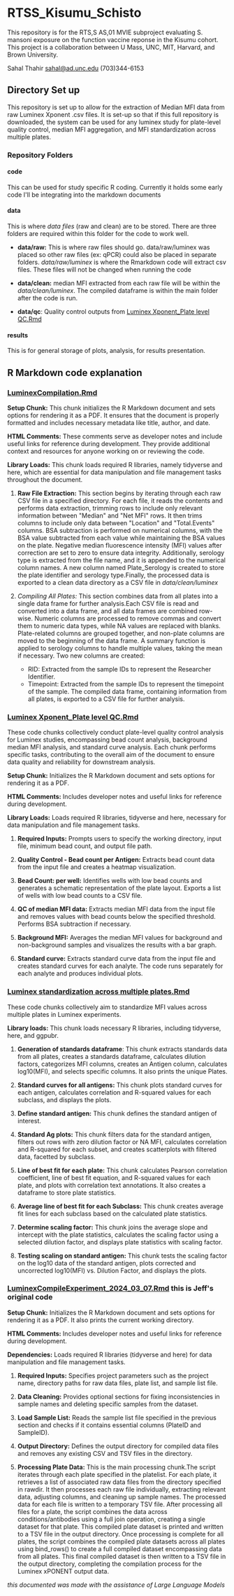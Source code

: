 # RTSS_Kisumu_Schisto

This repository is for the RTS,S AS,01 MVIE subproject evaluating S. mansoni exposure on the function vaccine reponse in the Kisumu cohort. This project is a collaboration between U Mass, UNC, MIT, Harvard, and Brown University.

Sahal Thahir [sahal\@ad.unc.edu](mailto:sahal@ad.unc.edu) (703)344-6153

## Directory Set up

This repository is set up to allow for the extraction of Median MFI data from raw Luminex Xponent .csv files. It is set-up so that if this full repository is downloaded, the system can be used for any luminex study for plate-level quality control, median MFI aggregation, and MFI standardization across multiple plates.

### Repository Folders

#### code

This can be used for study specific R coding. Currently it holds some early code I'll be integrating into the markdown documents

#### data

This is where *data files* (raw and clean) are to be stored. There are three folders are required within this folder for the code to work well. 

  - **data/raw:** This is where raw files should go. data/raw/luminex was placed so other raw files (ex: qPCR) could also be placed in separate folders. *data/raw/luminex* is where the Rmarkdown code will extract csv files. These files will not be changed when running the code 
  
  - **data/clean:** median MFI extracted from each raw file will be within the *data/clean/luminex*. The compiled dataframe is within the main folder after the code is run. 
  
  - **data/qc**: Quality control outputs from [Luminex Xponent_Plate level QC.Rmd]()

#### results

This is for general storage of plots, analysis, for results presentation.

## R Markdown code explanation

### [LuminexCompilation.Rmd]()

**Setup Chunk:** This chunk initializes the R Markdown document and sets options for rendering it as a PDF. It ensures that the document is properly formatted and includes necessary metadata like title, author, and date.

**HTML Comments:** These comments serve as developer notes and include useful links for reference during development. They provide additional context and resources for anyone working on or reviewing the code.

**Library Loads:** This chunk loads required R libraries, namely tidyverse and here, which are essential for data manipulation and file management tasks throughout the document.

1.  **Raw File Extraction:** This section begins by iterating through each raw CSV file in a specified directory. For each file, it reads the contents and performs data extraction, trimming rows to include only relevant information between "Median" and "Net MFI" rows. It then trims columns to include only data between "Location" and "Total.Events" columns. BSA subtraction is performed on numerical columns, with the BSA value subtracted from each value while maintaining the BSA values on the plate. Negative median fluorescence intensity (MFI) values after correction are set to zero to ensure data integrity. Additionally, serology type is extracted from the file name, and it is appended to the numerical column names. A new column named Plate_Serology is created to store the plate identifier and serology type.Finally, the processed data is exported to a clean data directory as a CSV file in *data/clean/luminex*

2.  *Compiling All Plates:* This section combines data from all plates into a single data frame for further analysis.Each CSV file is read and converted into a data frame, and all data frames are combined row-wise. Numeric columns are processed to remove commas and convert them to numeric data types, while NA values are replaced with blanks. Plate-related columns are grouped together, and non-plate columns are moved to the beginning of the data frame. A summary function is applied to serology columns to handle multiple values, taking the mean if necessary. Two new columns are created:

    -   RID: Extracted from the sample IDs to represent the Researcher Identifier.
    -   Timepoint: Extracted from the sample IDs to represent the timepoint of the sample. The compiled data frame, containing information from all plates, is exported to a CSV file for further analysis.

### [Luminex Xponent_Plate level QC.Rmd]()

These code chunks collectively conduct plate-level quality control analysis for Luminex studies, encompassing bead count analysis, background median MFI analysis, and standard curve analysis. Each chunk performs specific tasks, contributing to the overall aim of the document to ensure data quality and reliability for downstream analysis.

**Setup Chunk:** Initializes the R Markdown document and sets options for rendering it as a PDF.

**HTML Comments:** Includes developer notes and useful links for reference during development.

**Library Loads:** Loads required R libraries, tidyverse and here, necessary for data manipulation and file management tasks.

  1. **Required Inputs:**
        Prompts users to specify the working directory, input file, minimum bead count, and output file path.

  2. **Quality Control - Bead count per Antigen:**
        Extracts bead count data from the input file and creates a heatmap visualization.

  3. **Bead Count: per well:**
        Identifies wells with low bead counts and generates a schematic representation of the plate layout.
        Exports a list of wells with low bead counts to a CSV file.

  4. **QC of median MFI data:**
        Extracts median MFI data from the input file and removes values with bead counts below the specified threshold.
        Performs BSA subtraction if necessary.

  5. **Background MFI:**
        Averages the median MFI values for background and non-background samples and visualizes the results with a bar graph.

  6. **Standard curve:**
        Extracts standard curve data from the input file and creates standard curves for each analyte.
        The code runs separately for each analyte and produces individual plots.
        
### [Luminex standardization across multiple plates.Rmd]()

These code chunks collectively aim to standardize MFI values across multiple plates in Luminex experiments.

**Library loads:** This chunk loads necessary R libraries, including tidyverse, here, and ggpubr.

1.  **Generation of standards dataframe**: This chunk extracts standards data from all plates, creates a standards dataframe, calculates dilution factors, categorizes MFI columns, creates an Antigen column, calculates log10(MFI), and selects specific columns. It also prints the unique Plates.

2.  **Standard curves for all antigens:** This chunk plots standard curves for each antigen, calculates correlation and R-squared values for each subclass, and displays the plots.

3.  **Define standard antigen:** This chunk defines the standard antigen of interest.

4.  **Standard Ag plots:** This chunk filters data for the standard antigen, filters out rows with zero dilution factor or NA MFI, calculates correlation and R-squared for each subset, and creates scatterplots with filtered data, facetted by subclass.

5.  **Line of best fit for each plate:** This chunk calculates Pearson correlation coefficient, line of best fit equation, and R-squared values for each plate, and plots with correlation text annotations. It also creates a dataframe to store plate statistics.

6.  **Average line of best fit for each Subclass:** This chunk creates average fit lines for each subclass based on the calculated plate statistics.

7.  **Determine scaling factor:** This chunk joins the average slope and intercept with the plate statistics, calculates the scaling factor using a selected dilution factor, and displays plate statistics with scaling factor.

8.  **Testing scaling on standard antigen:** This chunk tests the scaling factor on the log10 data of the standard antigen, plots corrected and uncorrected log10(MFI) vs. Dilution Factor, and displays the plots.

### [LuminexCompileExperiment_2024_03_07.Rmd]() this is Jeff's original code

**Setup Chunk:** Initializes the R Markdown document and sets options for rendering it as a PDF. It also prints the current working directory.

**HTML Comments:** Includes developer notes and useful links for reference during development.

**Dependencies:** Loads required R libraries (tidyverse and here) for data manipulation and file management tasks.

1.  **Required Inputs:** Specifies project parameters such as the project name, directory paths for raw data files, plate list, and sample list file.

2.  **Data Cleaning:** Provides optional sections for fixing inconsistencies in sample names and deleting specific samples from the dataset.

3.  **Load Sample List:** Reads the sample list file specified in the previous section and checks if it contains essential columns (PlateID and SampleID).

4.  **Output Directory:** Defines the output directory for compiled data files and removes any existing CSV and TSV files in the directory.

5.  **Processing Plate Data:** This is the main processing chunk.The script iterates through each plate specified in the platelist. For each plate, it retrieves a list of associated raw data files from the directory specified in rawdir. It then processes each raw file individually, extracting relevant data, adjusting columns, and cleaning up sample names. The processed data for each file is written to a temporary TSV file. After processing all files for a plate, the script combines the data across conditions/antibodies using a full join operation, creating a single dataset for that plate. This compiled plate dataset is printed and written to a TSV file in the output directory. Once processing is complete for all plates, the script combines the compiled plate datasets across all plates using bind_rows() to create a full compiled dataset encompassing data from all plates. This final compiled dataset is then written to a TSV file in the output directory, completing the compilation process for the Luminex xPONENT output data.

*this documented was made with the assistance of Large Language Models*
